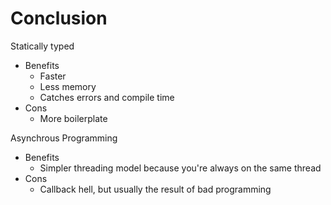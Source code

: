 # Conclusion

Statically typed
* Benefits
  * Faster
  * Less memory
  * Catches errors and compile time
* Cons
  * More boilerplate

Asynchrous Programming
* Benefits
  * Simpler threading model because you're always on the same thread
* Cons
  * Callback hell, but usually the result of bad programming
